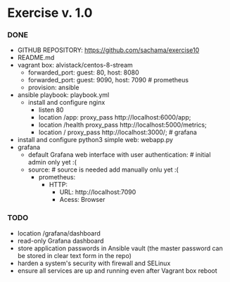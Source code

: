 # Exercise v. 1.0

### DONE
- GITHUB REPOSITORY: https://github.com/sachama/exercise10
- README.md
- vagrant box: alvistack/centos-8-stream
  - forwarded_port: guest: 80, host: 8080
  - forwarded_port: guest: 9090, host: 7090 # prometheus
  - provision: ansible
- ansible playbook: playbook.yml
  - install and configure nginx
    - listen 80
    - location /app:  proxy_pass http://localhost:6000/app;
    - location /health proxy_pass http://localhost:5000/metrics;
    - location / proxy_pass http://localhost:3000/; # grafana
- install and configure python3 simple web: webapp.py
- grafana
  - default Grafana web interface with user authentication: # initial admin only yet :(
  - source: # source is needed add manually onlu yet :(
    - prometheus:
      - HTTP:
        - URL: http://localhost:7090
        - Acess: Browser

### TODO
- location /grafana/dashboard
- read-only Grafana dashboard
- store application passwords in Ansible vault (the master password can be stored in clear text form in the repo)
- harden a system's security with firewall and SELinux
- ensure all services are up and running even after Vagrant box reboot

